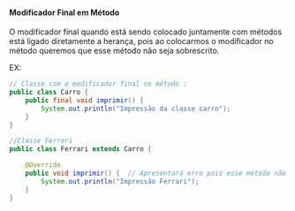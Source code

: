 #### Modificador Final em Método

O modificador final quando está sendo colocado juntamente com métodos  está ligado diretamente a herança, pois ao colocarmos o modificador no método queremos que esse método não seja sobrescrito.

EX:

```java
// Classe com o modificador final no método :
public class Carro {
    public final void imprimir() {
        System.out.println("Impressão da classe carro");
    }
}

//Classe Ferrari
public class Ferrari extends Carro {

    @Override
    public void imprimir() {  // Apresentará erro pois esse método não pder ser sobrescrito
        System.out.println("Impressão Ferrari");
    }
}
```